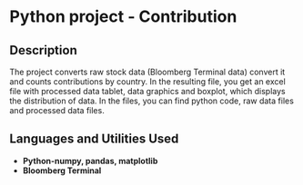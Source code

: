<h1>Python project - Contribution </h1>

<h2>Description</h2>
The project converts raw stock data (Bloomberg Terminal data) convert it and counts contributions by country. In the resulting file, you get an excel file with processed data tablet, data graphics and boxplot, which displays the distribution of data.
In the files, you can find python code, raw data files and processed data files.
<br />


<h2>Languages and Utilities Used</h2>

- <b>Python-numpy, pandas, matplotlib</b> 
- <b>Bloomberg Terminal</b>
